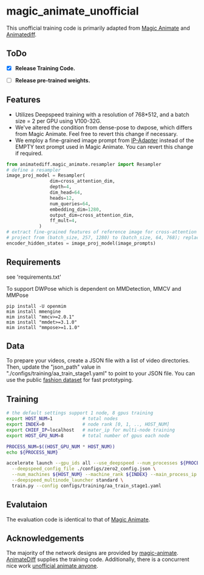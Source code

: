 # magic_animate_unofficial

This unofficial training code is primarily adapted from  [Magic Animate](https://github.com/magic-research/magic-animate) 
and [Animatediff](https://github.com/guoyww/AnimateDiff). 


## ToDo
- [x] **Release Training Code.**
- [ ] **Release pre-trained weights.**


## Features
- Utilizes Deepspeed training with a resolution of 768*512, and a batch size = 2 per GPU using V100-32G. 
- We've altered the condition from dense-pose to dwpose, which differs from Magic Animate. Feel free to revert this change if necessary. 
- We employ a fine-grained image prompt from  [IP-Adapter](https://github.com/tencent-ailab/IP-Adapter) instead of the EMPTY text prompt used in Magic Animate. You can revert this change if required.

```python
from animatediff.magic_animate.resampler import Resampler
# define a resampler
image_proj_model = Resampler(
                dim=cross_attention_dim,
                depth=4,
                dim_head=64,
                heads=12,
                num_queries=64,
                embedding_dim=1280,
                output_dim=cross_attention_dim,
                ff_mult=4,
            )
# extract fine-grained features of reference image for cross-attention guidance
# project from (batch_size, 257, 1280) to (batch_size, 64, 768); replace empty text embeddings with this.
encoder_hidden_states = image_proj_model(image_prompts)
```
## Requirements

see 'requirements.txt'

To support DWPose which is dependent on MMDetection, MMCV and MMPose
```
pip install -U openmim
mim install mmengine
mim install "mmcv>=2.0.1"
mim install "mmdet>=3.1.0"
mim install "mmpose>=1.1.0"
```


## Data

To prepare your videos, create a JSON file with a list of video directories. 
Then, update the "json_path" value in "./configs/training/aa_train_stage1.yaml" to point to your JSON file.
You can use the public [fashion dataset](https://drive.google.com/drive/folders/17-BoVYRnG6WLymJ4q2tw-JJp_TC3u52P?usp=sharing) for fast prototyping.


## Training


```bash
# the default settings support 1 node, 8 gpus training
export HOST_NUM=1           # total nodes 
export INDEX=0              # node rank [0, 1, .., HOST_NUM]
export CHIEF_IP=localhost   # mater_ip for multi-node training
export HOST_GPU_NUM=8       # total number of gpus each node

PROCESS_NUM=$((HOST_GPU_NUM * HOST_NUM))
echo ${PROCESS_NUM}

accelerate launch --gpu_ids all --use_deepspeed --num_processes ${PROCESS_NUM} \
  --deepspeed_config_file ./configs/zero2_config.json \
  --num_machines ${HOST_NUM} --machine_rank ${INDEX} --main_process_ip ${CHIEF_IP} --main_process_port 2006 \
  --deepspeed_multinode_launcher standard \
  train.py --config configs/training/aa_train_stage1.yaml
```

## Evalutaion
The evaluation code is identical to that of [Magic Animate](https://github.com/magic-research/magic-animate).

## Acknowledgements
The majority of the network designs are provided by [magic-animate](https://github.com/magic-research/magic-animate/tree/main). 
[AnimateDiff](https://github.com/guoyww/AnimateDiff) supplies the training code. 
Additionally, there is a concurrent nice work  [unofficial animate anyone](https://github.com/guoqincode/AnimateAnyone-unofficial/tree/main).
